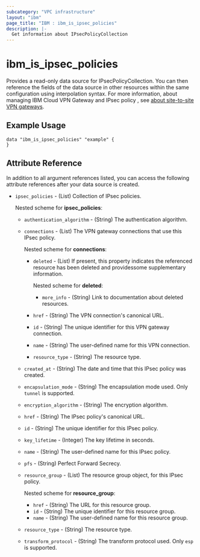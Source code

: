 ```yaml
---
subcategory: "VPC infrastructure"
layout: "ibm"
page_title: "IBM : ibm_is_ipsec_policies"
description: |-
  Get information about IPsecPolicyCollection
---
```


# ibm_is_ipsec_policies

Provides a read-only data source for IPsecPolicyCollection. You can then reference the fields of the data source in other resources within the same configuration using interpolation syntax. For more information, about managing IBM Cloud VPN Gateway and IPsec policy , see [about site-to-site VPN gateways](https://cloud.ibm.com/docs/vpc?topic=vpc-using-vpn&interface=ui#policy-negotiation).

## Example Usage

```hcl
data "ibm_is_ipsec_policies" "example" {
}
```


## Attribute Reference

In addition to all argument references listed, you can access the following attribute references after your data source is created.

- `ipsec_policies` - (List) Collection of IPsec policies.

	Nested scheme for **ipsec_policies**:
	- `authentication_algorithm` - (String) The authentication algorithm.
	- `connections` - (List) The VPN gateway connections that use this IPsec policy.
		
		Nested scheme for **connections**:
		- `deleted` - (List) If present, this property indicates the referenced resource has been deleted and providessome supplementary information.

			Nested scheme for **deleted**:
			- `more_info` - (String) Link to documentation about deleted resources.

		- `href` - (String) The VPN connection's canonical URL.
		- `id` - (String) The unique identifier for this VPN gateway connection.
		- `name` - (String) The user-defined name for this VPN connection.
		- `resource_type` - (String) The resource type.
	- `created_at` - (String) The date and time that this IPsec policy was created.
	- `encapsulation_mode` - (String) The encapsulation mode used. Only `tunnel` is supported.
	- `encryption_algorithm` - (String) The encryption algorithm.
	- `href` - (String) The IPsec policy's canonical URL.
	- `id` - (String) The unique identifier for this IPsec policy.
	- `key_lifetime` - (Integer) The key lifetime in seconds.
	- `name` - (String) The user-defined name for this IPsec policy.
	- `pfs` - (String) Perfect Forward Secrecy.
	- `resource_group` - (List) The resource group object, for this IPsec policy.

	  	Nested scheme for **resource_group**:
		- `href` - (String) The URL for this resource group.
		- `id` - (String) The unique identifier for this resource group.
		- `name` - (String) The user-defined name for this resource group.
	- `resource_type` - (String) The resource type.
	- `transform_protocol` - (String) The transform protocol used. Only `esp` is supported.
